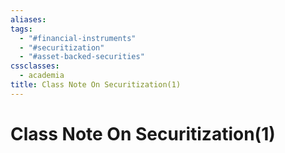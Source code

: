 ```yaml
---
aliases: 
tags:
  - "#financial-instruments"
  - "#securitization"
  - "#asset-backed-securities"
cssclasses:
  - academia
title: Class Note On Securitization(1)
---
```


# Class Note On Securitization(1)

